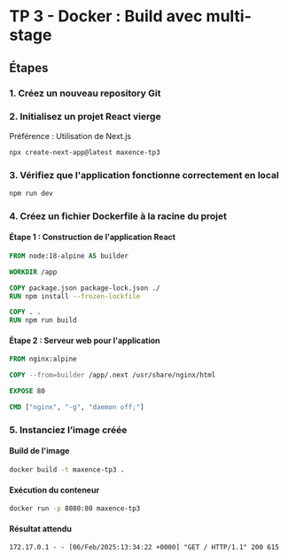 # TP 3 - Docker : Build avec multi-stage

## Étapes

### 1. Créez un nouveau repository Git

### 2. Initialisez un projet React vierge

Préférence : Utilisation de Next.js
```sh
npx create-next-app@latest maxence-tp3
```

### 3. Vérifiez que l'application fonctionne correctement en local
```sh
npm run dev
```

### 4. Créez un fichier Dockerfile à la racine du projet

#### Étape 1 : Construction de l'application React
```Dockerfile
FROM node:18-alpine AS builder

WORKDIR /app

COPY package.json package-lock.json ./
RUN npm install --frozen-lockfile

COPY . .
RUN npm run build
```

#### Étape 2 : Serveur web pour l'application
```Dockerfile
FROM nginx:alpine

COPY --from=builder /app/.next /usr/share/nginx/html

EXPOSE 80

CMD ["nginx", "-g", "daemon off;"]
```

### 5. Instanciez l’image créée

#### Build de l'image
```sh
docker build -t maxence-tp3 .
```

#### Exécution du conteneur
```sh
docker run -p 8080:80 maxence-tp3
```

#### Résultat attendu
```
172.17.0.1 - - [06/Feb/2025:13:34:22 +0000] "GET / HTTP/1.1" 200 615

